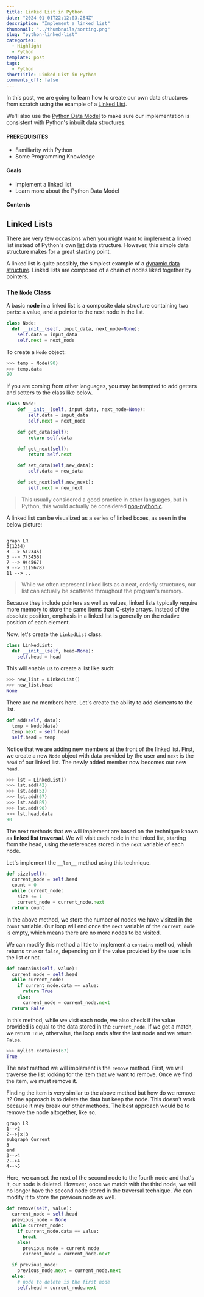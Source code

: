 ```yaml
---
title: Linked List in Python
date: "2024-01-01T22:12:03.284Z"
description: "Implement a linked list"
thumbnail: "../thumbnails/sorting.png"
slug: "python-linked-list"
categories:
  - Highlight
  - Python
template: post
tags:
  - Python
shortTitle: Linked List in Python
comments_off: false
---
```


In this post, we are going to learn how to create our own data structures
from scratch using the example of a [Linked List](https://en.wikipedia.org/wiki/Linked_list).

We'll also use the [Python Data Model](https://docs.python.org/3/reference/datamodel.html) to make sure our implementation is consistent with Python's inbuilt data structures. 

#### PREREQUISITES
- Familiarity with Python
- Some Programming Knowledge

#### Goals
- Implement a linked list
- Learn more about the Python Data Model

#### Contents

## Linked Lists

There are very few occasions when you might want to implement a linked list instead of Python's own [list](https://docs.python.org/3/tutorial/datastructures.html#more-on-lists) data structure. However, this simple data structure makes for a great starting point.

A linked list is quite possibly, the simplest example of a [dynamic data structure](https://computer.howstuffworks.com/c27.htm). Linked lists are composed of a chain of nodes liked together by pointers.

### The `Node` Class

A basic **node** in a linked list is a composite data structure containing two parts: a value, and a pointer to the next node in the list.

```py
class Node:
  def __init__(self, input_data, next_node=None):
    self.data = input_data
    self.next = next_node
```
To create a `Node` object:

```python
>>> temp = Node(90)
>>> temp.data
90
```

If you are coming from other languages, you may be tempted to add getters and setters to the class like below.

```python
class Node:
    def __init__(self, input_data, next_node=None):
        self.data = input_data
        self.next = next_node

    def get_data(self):
        return self.data

    def get_next(self):
        return self.next

    def set_data(self,new_data):
        self.data = new_data

    def set_next(self,new_next):
        self.next = new_next
```
> This usually considered a good practice in other languages, but in Python, this would actually be considered [non-pythonic](https://stackoverflow.com/questions/25011078/what-does-pythonic-mean).

A linked list can be visualized as a series of linked boxes, as seen in the below picture:

```mermaid

graph LR
3(1234)
3 --> 5(2345)
5 --> 7(3456)
7 --> 9(4567)
9 --> 11(5678)
11 --> ..
```
> While we often represent linked lists as a neat, orderly structures, our list can actually be scattered throughout the program's memory.

Because they include pointers as well as values, linked lists typically require more
memory to store the same items than C-style arrays. Instead of the absolute position, emphasis in a linked list is generally on the relative position of each element.

Now, let's create the `LinkedList` class.

```python
class LinkedList:
  def __init__(self, head=None):
    self.head = head
```
This will enable us to create a list like such:

```python
>>> new_list = LinkedList()
>>> new_list.head
None
```
There are no members here. Let's create the ability to add elements to the list.

```python
def add(self, data):
  temp = Node(data)
  temp.next = self.head
  self.head = temp
```
Notice that we are adding new members at the front of the linked list. First, we create a new `Node` object with data provided by the user and `next` is the `head` of our linked list. The newly added member now becomes our new `head`.


```python
>>> lst = LinkedList()
>>> lst.add(42)
>>> lst.add(53)
>>> lst.add(67)
>>> lst.add(89)
>>> lst.add(90)
>>> lst.head.data
90
```


The next methods that we will implement are based on the technique known as **linked list traversal**. We will visit each node in the linked list, starting from the head, using the references stored in the `next` variable of each node.

Let's implement the `__len__` method using this technique.

```python
def size(self):
  current_node = self.head
  count = 0
  while current_node:
    size += 1
    current_node = current_node.next
  return count
```
In the above method, we store the number of nodes we have visited in the `count` variable. Our loop will end once the `next` variable of the `current_node` is empty, which means there are no more nodes to be visited.

We can modify this method a little to implement a `contains` method, which returns `true` or `false`, depending on if the value provided by the user is in the list or not.

```python
def contains(self, value):
  current_node = self.head
  while current_node:
    if current_node.data == value:
      return True
    else:
      current_node = current_node.next
  return False
```

In this method, while we visit each node, we also check if the value provided is equal to the data stored in the `current_node`. If we get a match, we return `True`, otherwise, the loop ends after the last node and we return `False`.

```python
>>> mylist.contains(67)
True
```
The next method we will implement is the `remove` method. First, we will traverse the list looking for the item that we want to remove. Once we find the item, we must remove it.

Finding the item is very similar to the above method but how do we remove it? One approach is to delete the data but keep the node. This doesn't work because it may break our other methods. The best approach would be to remove the node altogether, like so.

```mermaid
graph LR
1-->2
2-->|x|3
subgraph Current
3
end
3-->4
2-->4
4-->5
```

Here, we can set the next of the second node to the fourth node and that's it, our node is deleted. However, once we match with the third node, we will no longer have the second node stored in the traversal technique. We can modify it to store the previous node as well.

```python
def remove(self, value):
  current_node = self.head
  previous_node = None
  while current_node:
    if current_node.data == value:
      break
    else:
      previous_node = current_node
      current_node = current_node.next

  if previous_node:
    previous_node.next = current_node.next
  else:
    # node to delete is the first node
    self.head = current_node.next  
```
